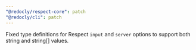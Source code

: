 ```yaml
---
"@redocly/respect-core": patch
"@redocly/cli": patch
---
```


Fixed type definitions for Respect `input` and `server` options to support both string and string[] values.
